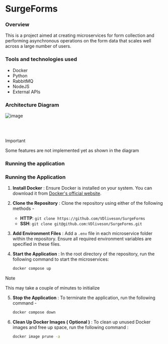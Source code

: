 # SurgeForms

### Overview
This is a project aimed at creating microservices for form collection and performing asynchronous operations on the form data that scales well across a large number of users.

### Tools and technologies used
- Docker
- Python
- RabbitMQ
- NodeJS
- External APIs

### Architecture Diagram
![image](https://github.com/user-attachments/assets/3ced4c7a-56ed-4e70-9ec4-947cafcb3a37)

<br><br>
> [!Important]  
> Some features are not implemented yet as shown in the diagram

### Running the application

### Running the Application

1. **Install Docker** :
   Ensure Docker is installed on your system. You can download it from [Docker's official website](https://www.docker.com/get-started).

2. **Clone the Repository** :
   Clone the repository using either of the following methods -
   - **HTTP**: `git clone https://github.com/VDliveson/SurgeForms`
   - **SSH**: `git clone git@github.com:VDliveson/SurgeForms.git`

3. **Add Environment Files** :
   Add a `.env` file in each microservice folder within the repository. Ensure all required environment variables are specified in these files.

4. **Start the Application** :
   In the root directory of the repository, run the following command to start the microservices:
   ```bash
   docker compose up
   ```
> [!NOTE]  
> This may take a couple of minutes to initialize

5. **Stop the Application** :
   To terminate the application, run the following command -
   ```bash
   docker compose down
   ```
6. **Clean Up Docker Images ( Optional )** :
   To clean up unused Docker images and free up space, run the following command :
   ```bash
   docker image prune -a
   ```
   
